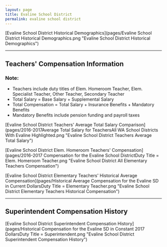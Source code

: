 ```yaml
---
layout: page
title: Evaline School District
permalink: evaline school district
---
```



[Evaline School District Historical Demographics](pages/Evaline School District Historical Demographics.png "Evaline School District Historical Demographics")

___

## Teachers' Compensation Information
### Note:
- Teachers include duty titles of Elem. Homeroom Teacher, Elem. Specialist Teacher, Other Teacher, Secondary Teacher
- Total Salary = Base Salary + Supplemental Salary
- Total Compensation = Total Salary + Insurance Benefits + Mandatory Benefits
- Mandatory Benefits include pension funding and payroll taxes

[Evaline School District Teachers' Average Total Salary Comparison](pages/2016-2017Average Total Salary for TeachersAll WA School Districts With Evaline Highlighted.png "Evaline School District Teachers Average Total Salary")

[Evaline School District Elem. Homeroom Teachers' Compensation](pages/2016-2017 Compensation for the Evaline School DistrictDuty Title = Elem. Homeroom Teacher.png "Evaline School District All Elementary Teachers Compensation")

[Evaline School District Elementary Teachers' Historical Average Compensation](pages/Historical Average Compensation for the Evaline SD in Current DollarsDuty Title = Elementary Teacher.png "Evaline School District Elementary Teachers Historical Compensation")


___

## Superintendent Compensation History

[Evaline School District Superintendent Compensation History](pages/Historical Compensation for the Evaline SD in Constant 2017 DollarsDuty Title = Superintendent.png "Evaline School District Superintendent Compensation History")

